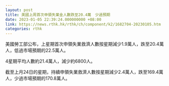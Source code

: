 ```yaml
---
layout: post
title: 美國上周首次申領失業金人數跌至20.4萬　少過預期
date: 2023-01-05 22:39:24.000000000 +08:00
link: https://news.rthk.hk/rthk/ch/component/k2/1682704-20230105.htm
categories: rthk
---
```


美國勞工部公布，上星期首次申領失業救濟人數按星期減少1.9萬人，跌至20.4萬人，低過市場預期的22.5萬人。

4星期平均人數約21.4萬人，減少約6800人。

截至上月24日的星期，持續申領失業救濟人數按星期減少2.4萬人，跌至169.4萬人，少過市場預期的170.8萬人。
